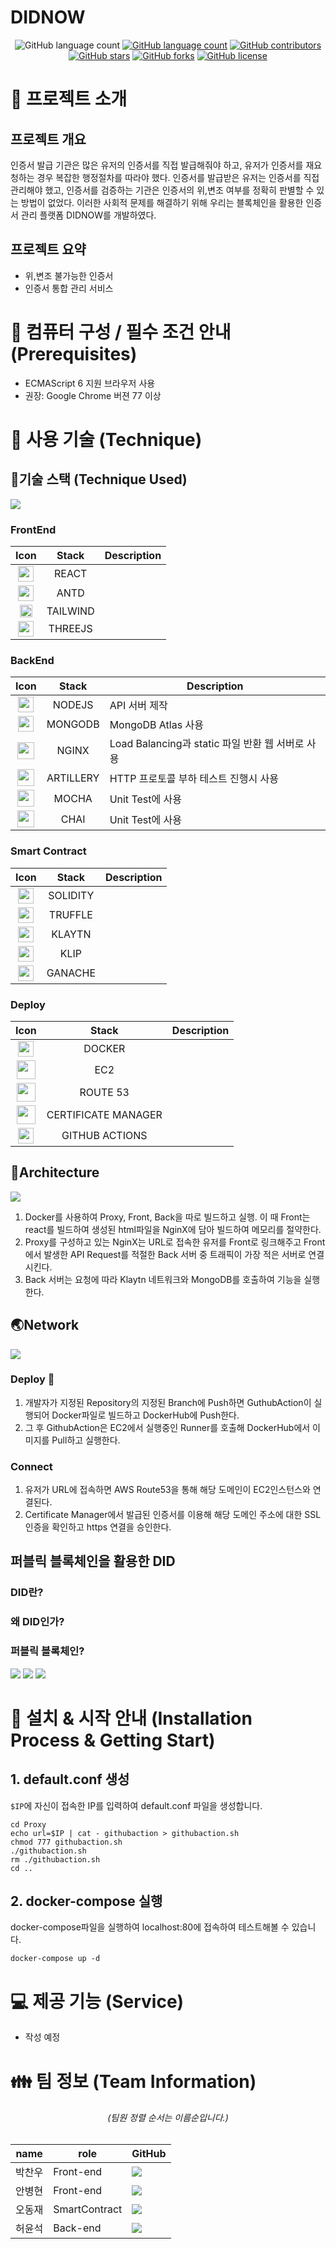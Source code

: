 # DIDNOW

 <p align="center">
 	<img alt="GitHub language count" src="./Doc/img/logo/didnow.png">
	<a href="https://github.com/codestates/BEB-05-DIDNOW/search?l=JavaScript&type=code"><img alt="GitHub language count" src="https://img.shields.io/github/languages/count/codestates/BEB-05-DIDNOW"></a>
	<a href="https://github.com/codestates/BEB-05-DIDNOW/graphs/contributors"><img alt="GitHub contributors" src="https://img.shields.io/github/contributors/codestates/BEB-05-DIDNOW?color=success"></a>
	<a href="https://github.com/codestates/BEB-05-DIDNOW/stargazers"><img alt="GitHub stars" src="https://img.shields.io/github/stars/codestates/BEB-05-DIDNOW"></a>
	<a href="https://github.com/codestates/BEB-05-DIDNOW/network/members"><img alt="GitHub forks" src="https://img.shields.io/github/forks/codestates/BEB-05-DIDNOW"></a>
	<a href="https://github.com/codestates/BEB-05-DIDNOW/blob/master/LICENSE"><img alt="GitHub license" src="https://img.shields.io/github/license/codestates/BEB-05-DIDNOW"></a>
  </p>

# :book: 프로젝트 소개

## 프로젝트 개요

인증서 발급 기관은 많은 유저의 인증서를 직접 발급해줘야 하고, 유저가 인증서를 재요청하는 경우 복잡한 행정절차를 따라야 했다. 인증서를 발급받은 유저는 인증서를 직접 관리해야 했고, 인증서를 검증하는 기관은 인증서의 위,변조 여부를 정확히 판별할 수 있는 방법이 없었다.
이러한 사회적 문제를 해결하기 위해 우리는 블록체인을 활용한 인증서 관리 플랫폼 DIDNOW를 개발하였다.

## 프로젝트 요약

- 위,변조 불가능한 인증서
- 인증서 통합 관리 서비스

# :electric_plug: 컴퓨터 구성 / 필수 조건 안내 (Prerequisites)

- ECMAScript 6 지원 브라우저 사용
- 권장: Google Chrome 버젼 77 이상

# :wrench: 사용 기술 (Technique)

## :hammer:기술 스택 (Technique Used)

![](./Doc/img/draw/stack.png)

### FrontEnd

|                             Icon                             |  Stack   | Description |
| :----------------------------------------------------------: | :------: | ----------- |
|  <img src = "./Doc/img/stackIcon/react.png" height = 25px>   |  REACT   |             |
|   <img src = "./Doc/img/stackIcon/antd.png" height = 25px>   |   ANTD   |             |
| <img src = "./Doc/img/stackIcon/tailwind.png" height = 20px> | TAILWIND |             |
| <img src = "./Doc/img/stackIcon/threejs.png" height = 25px>  | THREEJS  |             |

### BackEnd

|                             Icon                              |   Stack   | Description |
| :-----------------------------------------------------------: | :-------: | ----------- |
|  <img src = "./Doc/img/stackIcon/nodejs.png" height = 25px>   |  NODEJS   | API 서버 제작 |
|  <img src = "./Doc/img/stackIcon/mongoDB.png" height = 25px>  |  MONGODB  | MongoDB Atlas 사용 |
|   <img src = "./Doc/img/stackIcon/nginx.png" height = 27px>   |   NGINX   | Load Balancing과 static 파일 반환 웹 서버로 사용 |
| <img src = "./Doc/img/stackIcon/artillery.png" height = 27px> | ARTILLERY | HTTP 프로토콜 부하 테스트 진행시 사용 |
|   <img src = "./Doc/img/stackIcon/mocha.png" height = 27px>   |   MOCHA   | Unit Test에 사용 |
|   <img src = "./Doc/img/stackIcon/chai.png" height = 27px>    |   CHAI    | Unit Test에 사용 |

### Smart Contract

|                             Icon                             |  Stack   | Description |
| :----------------------------------------------------------: | :------: | ----------- |
| <img src = "./Doc/img/stackIcon/Solidity.png" height = 25px> | SOLIDITY |             |
| <img src = "./Doc/img/stackIcon/Truffle.png" height = 25px>  | TRUFFLE  |             |
|  <img src = "./Doc/img/stackIcon/klaytn.png" height = 25px>  |  KLAYTN  |             |
|   <img src = "./Doc/img/stackIcon/klip.png" height = 25px>   |   KLIP   |             |
| <img src = "./Doc/img/stackIcon/ganache.png" height = 25px>  | GANACHE  |             |

### Deploy

|                               Icon                                |        Stack        | Description |
| :---------------------------------------------------------------: | :-----------------: | ----------- |
|    <img src = "./Doc/img/stackIcon/docker.png" height = 25px>     |       DOCKER        |             |
|      <img src = "./Doc/img/stackIcon/ec2.png" height = 30px>      |         EC2         |             |
|    <img src = "./Doc/img/stackIcon/route53.png" height = 30px>    |      ROUTE 53       |             |
|      <img src = "./Doc/img/stackIcon/acm.png" height = 30px>      | CERTIFICATE MANAGER |             |
| <img src = "./Doc/img/stackIcon/githubactions.png" height = 25px> |   GITHUB ACTIONS    |             |

## :construction:Architecture

![](./Doc/img/draw/architecture.png)

1. Docker를 사용하여 Proxy, Front, Back을 따로 빌드하고 실행. 이 때 Front는 react를 빌드하여 생성된 html파일을 NginX에 담아 빌드하여 메모리를 절약한다.
2. Proxy를 구성하고 있는 NginX는 URL로 접속한 유저를 Front로 링크해주고 Front에서 발생한 API Request를 적절한 Back 서버 중 트래픽이 가장 적은 서버로 연결시킨다.
3. Back 서버는 요청에 따라 Klaytn 네트워크와 MongoDB를 호출하여 기능을 실행한다.

## :earth_asia:Network

![](./Doc/img/draw/deploy.png)

### Deploy :rocket:

1. 개발자가 지정된 Repository의 지정된 Branch에 Push하면 GuthubAction이 실행되어 Docker파일로 빌드하고 DockerHub에 Push한다.
2. 그 후 GithubAction은 EC2에서 실행중인 Runner를 호출해 DockerHub에서 이미지를 Pull하고 실행한다.

### Connect

1. 유저가 URL에 접속하면 AWS Route53을 통해 해당 도메인이 EC2인스턴스와 연결된다.
2. Certificate Manager에서 발급된 인증서를 이용해 해당 도메인 주소에 대한 SSL 인증을 확인하고 https 연결을 승인한다.

## 퍼블릭 블록체인을 활용한 DID

### DID란?

### 왜 DID인가?

### 퍼블릭 블록체인?

![](./Doc/img/flowchart/Holder_FLOW_CHART.png)
![](./Doc/img/flowchart/Verifier_FLOW_CHART.png)
![](./Doc/img/flowchart/Issuer_FLOW_CHART.png)

# :floppy_disk: 설치 & 시작 안내 (Installation Process & Getting Start)

## 1. default.conf 생성

`$IP`에 자신이 접속한 IP를 입력하여 default.conf 파일을 생성합니다.

```shell
cd Proxy
echo url=$IP | cat - githubaction > githubaction.sh
chmod 777 githubaction.sh
./githubaction.sh
rm ./githubaction.sh
cd ..
```

## 2. docker-compose 실행

docker-compose파일을 실행하여 localhost:80에 접속하여 테스트해볼 수 있습니다.

```shell
docker-compose up -d
```

# :computer: 제공 기능 (Service)

- 작성 예정

# :family: 팀 정보 (Team Information)

<h6 align="center">(팀원 정렬 순서는 이름순입니다.)</h6>

| name   | role          | GitHub                                                                                                                              |
| ------ | ------------- | ----------------------------------------------------------------------------------------------------------------------------------- |
| 박찬우 | Front-end     | <a href="https://github.com/tonynotmorty"><img src="http://img.shields.io/badge/tonynotmorty-655ced?style=social&logo=github"/></a> |
| 안병현 | Front-end     | <a href="https://github.com/qudgus9601"><img src="http://img.shields.io/badge/qudgus9601-655ced?style=social&logo=github"/></a>     |
| 오동재 | SmartContract | <a href="https://github.com/donggni0712"><img src="http://img.shields.io/badge/donggni0712-655ced?style=social&logo=github"/></a>   |
| 허윤석 | Back-end      | <a href="https://github.com/ysheokorea"><img src="http://img.shields.io/badge/ysheokorea-655ced?style=social&logo=github"/></a>     |
